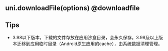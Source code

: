 ## uni.downloadFile(options) @downloadfile

<!-- UTSAPIJSON.downloadFile.description -->

<!-- UTSAPIJSON.downloadFile.param -->

<!-- UTSAPIJSON.downloadFile.returnValue -->

<!-- UTSAPIJSON.downloadFile.example -->

<!-- UTSAPIJSON.downloadFile.compatibility -->

<!-- UTSAPIJSON.downloadFile.tutorial -->

<!-- UTSAPIJSON.download-file.example -->

<!-- UTSAPIJSON.general_type.name -->

<!-- UTSAPIJSON.general_type.param -->

## Tips

- 3.98以下版本，下载的文件存放在应用沙盒目录，会永久保存。3.98及以上版本迁移到应用临时目录（Android原生应用的cache），由系统数据清理管理。


